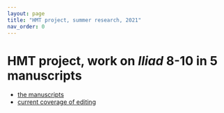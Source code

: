 ```yaml
---
layout: page
title: "HMT project, summer research, 2021"
nav_order: 0
---
```


# HMT project, work on *Iliad* 8-10 in 5 manuscripts


- [the manuscripts](../mss/)
- [current coverage of editing](../coverage/)